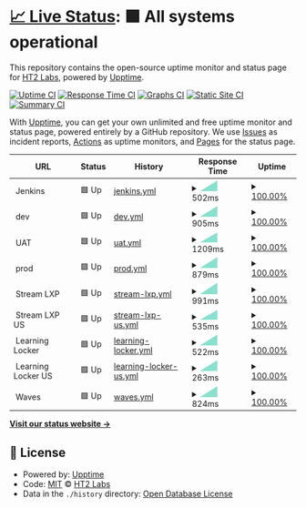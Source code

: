 # [📈 Live Status](https://HT2-Labs.github.io/upptime-status): <!--live status--> **🟩 All systems operational**

This repository contains the open-source uptime monitor and status page for [HT2 Labs](https://ht2labs.com), powered by [Upptime](https://github.com/upptime/upptime).

[![Uptime CI](https://github.com/HT2-Labs/upptime-status/workflows/Uptime%20CI/badge.svg)](https://github.com/HT2-Labs/upptime-status/actions?query=workflow%3A%22Uptime+CI%22)
[![Response Time CI](https://github.com/HT2-Labs/upptime-status/workflows/Response%20Time%20CI/badge.svg)](https://github.com/HT2-Labs/upptime-status/actions?query=workflow%3A%22Response+Time+CI%22)
[![Graphs CI](https://github.com/HT2-Labs/upptime-status/workflows/Graphs%20CI/badge.svg)](https://github.com/HT2-Labs/upptime-status/actions?query=workflow%3A%22Graphs+CI%22)
[![Static Site CI](https://github.com/HT2-Labs/upptime-status/workflows/Static%20Site%20CI/badge.svg)](https://github.com/HT2-Labs/upptime-status/actions?query=workflow%3A%22Static+Site+CI%22)
[![Summary CI](https://github.com/HT2-Labs/upptime-status/workflows/Summary%20CI/badge.svg)](https://github.com/HT2-Labs/upptime-status/actions?query=workflow%3A%22Summary+CI%22)

With [Upptime](https://upptime.js.org), you can get your own unlimited and free uptime monitor and status page, powered entirely by a GitHub repository. We use [Issues](https://github.com/HT2-Labs/upptime-status/issues) as incident reports, [Actions](https://github.com/HT2-Labs/upptime-status/actions) as uptime monitors, and [Pages](https://HT2-Labs.github.io/upptime-status) for the status page.

<!--start: status pages-->
<!-- This summary is generated by Upptime (https://github.com/upptime/upptime) -->
<!-- Do not edit this manually, your changes will be overwritten -->
<!-- prettier-ignore -->
| URL | Status | History | Response Time | Uptime |
| --- | ------ | ------- | ------------- | ------ |
| <img alt="" src="https://favicons.githubusercontent.com/null" height="13"> Jenkins | 🟩 Up | [jenkins.yml](https://github.com/HT2-Labs/upptime-status/commits/HEAD/history/jenkins.yml) | <details><summary><img alt="Response time graph" src="./graphs/jenkins/response-time-week.png" height="20"> 502ms</summary><br><a href="https://HT2-Labs.github.io/upptime-status/history/jenkins"><img alt="Response time 502" src="https://img.shields.io/endpoint?url=https%3A%2F%2Fraw.githubusercontent.com%2FHT2-Labs%2Fupptime-status%2FHEAD%2Fapi%2Fjenkins%2Fresponse-time.json"></a><br><a href="https://HT2-Labs.github.io/upptime-status/history/jenkins"><img alt="24-hour response time 446" src="https://img.shields.io/endpoint?url=https%3A%2F%2Fraw.githubusercontent.com%2FHT2-Labs%2Fupptime-status%2FHEAD%2Fapi%2Fjenkins%2Fresponse-time-day.json"></a><br><a href="https://HT2-Labs.github.io/upptime-status/history/jenkins"><img alt="7-day response time 502" src="https://img.shields.io/endpoint?url=https%3A%2F%2Fraw.githubusercontent.com%2FHT2-Labs%2Fupptime-status%2FHEAD%2Fapi%2Fjenkins%2Fresponse-time-week.json"></a><br><a href="https://HT2-Labs.github.io/upptime-status/history/jenkins"><img alt="30-day response time 502" src="https://img.shields.io/endpoint?url=https%3A%2F%2Fraw.githubusercontent.com%2FHT2-Labs%2Fupptime-status%2FHEAD%2Fapi%2Fjenkins%2Fresponse-time-month.json"></a><br><a href="https://HT2-Labs.github.io/upptime-status/history/jenkins"><img alt="1-year response time 502" src="https://img.shields.io/endpoint?url=https%3A%2F%2Fraw.githubusercontent.com%2FHT2-Labs%2Fupptime-status%2FHEAD%2Fapi%2Fjenkins%2Fresponse-time-year.json"></a></details> | <details><summary><a href="https://HT2-Labs.github.io/upptime-status/history/jenkins">100.00%</a></summary><a href="https://HT2-Labs.github.io/upptime-status/history/jenkins"><img alt="All-time uptime 100.00%" src="https://img.shields.io/endpoint?url=https%3A%2F%2Fraw.githubusercontent.com%2FHT2-Labs%2Fupptime-status%2FHEAD%2Fapi%2Fjenkins%2Fuptime.json"></a><br><a href="https://HT2-Labs.github.io/upptime-status/history/jenkins"><img alt="24-hour uptime 100.00%" src="https://img.shields.io/endpoint?url=https%3A%2F%2Fraw.githubusercontent.com%2FHT2-Labs%2Fupptime-status%2FHEAD%2Fapi%2Fjenkins%2Fuptime-day.json"></a><br><a href="https://HT2-Labs.github.io/upptime-status/history/jenkins"><img alt="7-day uptime 100.00%" src="https://img.shields.io/endpoint?url=https%3A%2F%2Fraw.githubusercontent.com%2FHT2-Labs%2Fupptime-status%2FHEAD%2Fapi%2Fjenkins%2Fuptime-week.json"></a><br><a href="https://HT2-Labs.github.io/upptime-status/history/jenkins"><img alt="30-day uptime 100.00%" src="https://img.shields.io/endpoint?url=https%3A%2F%2Fraw.githubusercontent.com%2FHT2-Labs%2Fupptime-status%2FHEAD%2Fapi%2Fjenkins%2Fuptime-month.json"></a><br><a href="https://HT2-Labs.github.io/upptime-status/history/jenkins"><img alt="1-year uptime 100.00%" src="https://img.shields.io/endpoint?url=https%3A%2F%2Fraw.githubusercontent.com%2FHT2-Labs%2Fupptime-status%2FHEAD%2Fapi%2Fjenkins%2Fuptime-year.json"></a></details>
| <img alt="" src="https://favicons.githubusercontent.com/null" height="13"> dev | 🟩 Up | [dev.yml](https://github.com/HT2-Labs/upptime-status/commits/HEAD/history/dev.yml) | <details><summary><img alt="Response time graph" src="./graphs/dev/response-time-week.png" height="20"> 905ms</summary><br><a href="https://HT2-Labs.github.io/upptime-status/history/dev"><img alt="Response time 905" src="https://img.shields.io/endpoint?url=https%3A%2F%2Fraw.githubusercontent.com%2FHT2-Labs%2Fupptime-status%2FHEAD%2Fapi%2Fdev%2Fresponse-time.json"></a><br><a href="https://HT2-Labs.github.io/upptime-status/history/dev"><img alt="24-hour response time 852" src="https://img.shields.io/endpoint?url=https%3A%2F%2Fraw.githubusercontent.com%2FHT2-Labs%2Fupptime-status%2FHEAD%2Fapi%2Fdev%2Fresponse-time-day.json"></a><br><a href="https://HT2-Labs.github.io/upptime-status/history/dev"><img alt="7-day response time 905" src="https://img.shields.io/endpoint?url=https%3A%2F%2Fraw.githubusercontent.com%2FHT2-Labs%2Fupptime-status%2FHEAD%2Fapi%2Fdev%2Fresponse-time-week.json"></a><br><a href="https://HT2-Labs.github.io/upptime-status/history/dev"><img alt="30-day response time 905" src="https://img.shields.io/endpoint?url=https%3A%2F%2Fraw.githubusercontent.com%2FHT2-Labs%2Fupptime-status%2FHEAD%2Fapi%2Fdev%2Fresponse-time-month.json"></a><br><a href="https://HT2-Labs.github.io/upptime-status/history/dev"><img alt="1-year response time 905" src="https://img.shields.io/endpoint?url=https%3A%2F%2Fraw.githubusercontent.com%2FHT2-Labs%2Fupptime-status%2FHEAD%2Fapi%2Fdev%2Fresponse-time-year.json"></a></details> | <details><summary><a href="https://HT2-Labs.github.io/upptime-status/history/dev">100.00%</a></summary><a href="https://HT2-Labs.github.io/upptime-status/history/dev"><img alt="All-time uptime 100.00%" src="https://img.shields.io/endpoint?url=https%3A%2F%2Fraw.githubusercontent.com%2FHT2-Labs%2Fupptime-status%2FHEAD%2Fapi%2Fdev%2Fuptime.json"></a><br><a href="https://HT2-Labs.github.io/upptime-status/history/dev"><img alt="24-hour uptime 100.00%" src="https://img.shields.io/endpoint?url=https%3A%2F%2Fraw.githubusercontent.com%2FHT2-Labs%2Fupptime-status%2FHEAD%2Fapi%2Fdev%2Fuptime-day.json"></a><br><a href="https://HT2-Labs.github.io/upptime-status/history/dev"><img alt="7-day uptime 100.00%" src="https://img.shields.io/endpoint?url=https%3A%2F%2Fraw.githubusercontent.com%2FHT2-Labs%2Fupptime-status%2FHEAD%2Fapi%2Fdev%2Fuptime-week.json"></a><br><a href="https://HT2-Labs.github.io/upptime-status/history/dev"><img alt="30-day uptime 100.00%" src="https://img.shields.io/endpoint?url=https%3A%2F%2Fraw.githubusercontent.com%2FHT2-Labs%2Fupptime-status%2FHEAD%2Fapi%2Fdev%2Fuptime-month.json"></a><br><a href="https://HT2-Labs.github.io/upptime-status/history/dev"><img alt="1-year uptime 100.00%" src="https://img.shields.io/endpoint?url=https%3A%2F%2Fraw.githubusercontent.com%2FHT2-Labs%2Fupptime-status%2FHEAD%2Fapi%2Fdev%2Fuptime-year.json"></a></details>
| <img alt="" src="https://favicons.githubusercontent.com/null" height="13"> UAT | 🟩 Up | [uat.yml](https://github.com/HT2-Labs/upptime-status/commits/HEAD/history/uat.yml) | <details><summary><img alt="Response time graph" src="./graphs/uat/response-time-week.png" height="20"> 1209ms</summary><br><a href="https://HT2-Labs.github.io/upptime-status/history/uat"><img alt="Response time 1209" src="https://img.shields.io/endpoint?url=https%3A%2F%2Fraw.githubusercontent.com%2FHT2-Labs%2Fupptime-status%2FHEAD%2Fapi%2Fuat%2Fresponse-time.json"></a><br><a href="https://HT2-Labs.github.io/upptime-status/history/uat"><img alt="24-hour response time 1172" src="https://img.shields.io/endpoint?url=https%3A%2F%2Fraw.githubusercontent.com%2FHT2-Labs%2Fupptime-status%2FHEAD%2Fapi%2Fuat%2Fresponse-time-day.json"></a><br><a href="https://HT2-Labs.github.io/upptime-status/history/uat"><img alt="7-day response time 1209" src="https://img.shields.io/endpoint?url=https%3A%2F%2Fraw.githubusercontent.com%2FHT2-Labs%2Fupptime-status%2FHEAD%2Fapi%2Fuat%2Fresponse-time-week.json"></a><br><a href="https://HT2-Labs.github.io/upptime-status/history/uat"><img alt="30-day response time 1209" src="https://img.shields.io/endpoint?url=https%3A%2F%2Fraw.githubusercontent.com%2FHT2-Labs%2Fupptime-status%2FHEAD%2Fapi%2Fuat%2Fresponse-time-month.json"></a><br><a href="https://HT2-Labs.github.io/upptime-status/history/uat"><img alt="1-year response time 1209" src="https://img.shields.io/endpoint?url=https%3A%2F%2Fraw.githubusercontent.com%2FHT2-Labs%2Fupptime-status%2FHEAD%2Fapi%2Fuat%2Fresponse-time-year.json"></a></details> | <details><summary><a href="https://HT2-Labs.github.io/upptime-status/history/uat">100.00%</a></summary><a href="https://HT2-Labs.github.io/upptime-status/history/uat"><img alt="All-time uptime 100.00%" src="https://img.shields.io/endpoint?url=https%3A%2F%2Fraw.githubusercontent.com%2FHT2-Labs%2Fupptime-status%2FHEAD%2Fapi%2Fuat%2Fuptime.json"></a><br><a href="https://HT2-Labs.github.io/upptime-status/history/uat"><img alt="24-hour uptime 100.00%" src="https://img.shields.io/endpoint?url=https%3A%2F%2Fraw.githubusercontent.com%2FHT2-Labs%2Fupptime-status%2FHEAD%2Fapi%2Fuat%2Fuptime-day.json"></a><br><a href="https://HT2-Labs.github.io/upptime-status/history/uat"><img alt="7-day uptime 100.00%" src="https://img.shields.io/endpoint?url=https%3A%2F%2Fraw.githubusercontent.com%2FHT2-Labs%2Fupptime-status%2FHEAD%2Fapi%2Fuat%2Fuptime-week.json"></a><br><a href="https://HT2-Labs.github.io/upptime-status/history/uat"><img alt="30-day uptime 100.00%" src="https://img.shields.io/endpoint?url=https%3A%2F%2Fraw.githubusercontent.com%2FHT2-Labs%2Fupptime-status%2FHEAD%2Fapi%2Fuat%2Fuptime-month.json"></a><br><a href="https://HT2-Labs.github.io/upptime-status/history/uat"><img alt="1-year uptime 100.00%" src="https://img.shields.io/endpoint?url=https%3A%2F%2Fraw.githubusercontent.com%2FHT2-Labs%2Fupptime-status%2FHEAD%2Fapi%2Fuat%2Fuptime-year.json"></a></details>
| <img alt="" src="https://favicons.githubusercontent.com/null" height="13"> prod | 🟩 Up | [prod.yml](https://github.com/HT2-Labs/upptime-status/commits/HEAD/history/prod.yml) | <details><summary><img alt="Response time graph" src="./graphs/prod/response-time-week.png" height="20"> 879ms</summary><br><a href="https://HT2-Labs.github.io/upptime-status/history/prod"><img alt="Response time 879" src="https://img.shields.io/endpoint?url=https%3A%2F%2Fraw.githubusercontent.com%2FHT2-Labs%2Fupptime-status%2FHEAD%2Fapi%2Fprod%2Fresponse-time.json"></a><br><a href="https://HT2-Labs.github.io/upptime-status/history/prod"><img alt="24-hour response time 776" src="https://img.shields.io/endpoint?url=https%3A%2F%2Fraw.githubusercontent.com%2FHT2-Labs%2Fupptime-status%2FHEAD%2Fapi%2Fprod%2Fresponse-time-day.json"></a><br><a href="https://HT2-Labs.github.io/upptime-status/history/prod"><img alt="7-day response time 879" src="https://img.shields.io/endpoint?url=https%3A%2F%2Fraw.githubusercontent.com%2FHT2-Labs%2Fupptime-status%2FHEAD%2Fapi%2Fprod%2Fresponse-time-week.json"></a><br><a href="https://HT2-Labs.github.io/upptime-status/history/prod"><img alt="30-day response time 879" src="https://img.shields.io/endpoint?url=https%3A%2F%2Fraw.githubusercontent.com%2FHT2-Labs%2Fupptime-status%2FHEAD%2Fapi%2Fprod%2Fresponse-time-month.json"></a><br><a href="https://HT2-Labs.github.io/upptime-status/history/prod"><img alt="1-year response time 879" src="https://img.shields.io/endpoint?url=https%3A%2F%2Fraw.githubusercontent.com%2FHT2-Labs%2Fupptime-status%2FHEAD%2Fapi%2Fprod%2Fresponse-time-year.json"></a></details> | <details><summary><a href="https://HT2-Labs.github.io/upptime-status/history/prod">100.00%</a></summary><a href="https://HT2-Labs.github.io/upptime-status/history/prod"><img alt="All-time uptime 100.00%" src="https://img.shields.io/endpoint?url=https%3A%2F%2Fraw.githubusercontent.com%2FHT2-Labs%2Fupptime-status%2FHEAD%2Fapi%2Fprod%2Fuptime.json"></a><br><a href="https://HT2-Labs.github.io/upptime-status/history/prod"><img alt="24-hour uptime 100.00%" src="https://img.shields.io/endpoint?url=https%3A%2F%2Fraw.githubusercontent.com%2FHT2-Labs%2Fupptime-status%2FHEAD%2Fapi%2Fprod%2Fuptime-day.json"></a><br><a href="https://HT2-Labs.github.io/upptime-status/history/prod"><img alt="7-day uptime 100.00%" src="https://img.shields.io/endpoint?url=https%3A%2F%2Fraw.githubusercontent.com%2FHT2-Labs%2Fupptime-status%2FHEAD%2Fapi%2Fprod%2Fuptime-week.json"></a><br><a href="https://HT2-Labs.github.io/upptime-status/history/prod"><img alt="30-day uptime 100.00%" src="https://img.shields.io/endpoint?url=https%3A%2F%2Fraw.githubusercontent.com%2FHT2-Labs%2Fupptime-status%2FHEAD%2Fapi%2Fprod%2Fuptime-month.json"></a><br><a href="https://HT2-Labs.github.io/upptime-status/history/prod"><img alt="1-year uptime 100.00%" src="https://img.shields.io/endpoint?url=https%3A%2F%2Fraw.githubusercontent.com%2FHT2-Labs%2Fupptime-status%2FHEAD%2Fapi%2Fprod%2Fuptime-year.json"></a></details>
| <img alt="" src="https://favicons.githubusercontent.com/null" height="13"> Stream LXP | 🟩 Up | [stream-lxp.yml](https://github.com/HT2-Labs/upptime-status/commits/HEAD/history/stream-lxp.yml) | <details><summary><img alt="Response time graph" src="./graphs/stream-lxp/response-time-week.png" height="20"> 991ms</summary><br><a href="https://HT2-Labs.github.io/upptime-status/history/stream-lxp"><img alt="Response time 991" src="https://img.shields.io/endpoint?url=https%3A%2F%2Fraw.githubusercontent.com%2FHT2-Labs%2Fupptime-status%2FHEAD%2Fapi%2Fstream-lxp%2Fresponse-time.json"></a><br><a href="https://HT2-Labs.github.io/upptime-status/history/stream-lxp"><img alt="24-hour response time 945" src="https://img.shields.io/endpoint?url=https%3A%2F%2Fraw.githubusercontent.com%2FHT2-Labs%2Fupptime-status%2FHEAD%2Fapi%2Fstream-lxp%2Fresponse-time-day.json"></a><br><a href="https://HT2-Labs.github.io/upptime-status/history/stream-lxp"><img alt="7-day response time 991" src="https://img.shields.io/endpoint?url=https%3A%2F%2Fraw.githubusercontent.com%2FHT2-Labs%2Fupptime-status%2FHEAD%2Fapi%2Fstream-lxp%2Fresponse-time-week.json"></a><br><a href="https://HT2-Labs.github.io/upptime-status/history/stream-lxp"><img alt="30-day response time 991" src="https://img.shields.io/endpoint?url=https%3A%2F%2Fraw.githubusercontent.com%2FHT2-Labs%2Fupptime-status%2FHEAD%2Fapi%2Fstream-lxp%2Fresponse-time-month.json"></a><br><a href="https://HT2-Labs.github.io/upptime-status/history/stream-lxp"><img alt="1-year response time 991" src="https://img.shields.io/endpoint?url=https%3A%2F%2Fraw.githubusercontent.com%2FHT2-Labs%2Fupptime-status%2FHEAD%2Fapi%2Fstream-lxp%2Fresponse-time-year.json"></a></details> | <details><summary><a href="https://HT2-Labs.github.io/upptime-status/history/stream-lxp">100.00%</a></summary><a href="https://HT2-Labs.github.io/upptime-status/history/stream-lxp"><img alt="All-time uptime 100.00%" src="https://img.shields.io/endpoint?url=https%3A%2F%2Fraw.githubusercontent.com%2FHT2-Labs%2Fupptime-status%2FHEAD%2Fapi%2Fstream-lxp%2Fuptime.json"></a><br><a href="https://HT2-Labs.github.io/upptime-status/history/stream-lxp"><img alt="24-hour uptime 100.00%" src="https://img.shields.io/endpoint?url=https%3A%2F%2Fraw.githubusercontent.com%2FHT2-Labs%2Fupptime-status%2FHEAD%2Fapi%2Fstream-lxp%2Fuptime-day.json"></a><br><a href="https://HT2-Labs.github.io/upptime-status/history/stream-lxp"><img alt="7-day uptime 100.00%" src="https://img.shields.io/endpoint?url=https%3A%2F%2Fraw.githubusercontent.com%2FHT2-Labs%2Fupptime-status%2FHEAD%2Fapi%2Fstream-lxp%2Fuptime-week.json"></a><br><a href="https://HT2-Labs.github.io/upptime-status/history/stream-lxp"><img alt="30-day uptime 100.00%" src="https://img.shields.io/endpoint?url=https%3A%2F%2Fraw.githubusercontent.com%2FHT2-Labs%2Fupptime-status%2FHEAD%2Fapi%2Fstream-lxp%2Fuptime-month.json"></a><br><a href="https://HT2-Labs.github.io/upptime-status/history/stream-lxp"><img alt="1-year uptime 100.00%" src="https://img.shields.io/endpoint?url=https%3A%2F%2Fraw.githubusercontent.com%2FHT2-Labs%2Fupptime-status%2FHEAD%2Fapi%2Fstream-lxp%2Fuptime-year.json"></a></details>
| <img alt="" src="https://favicons.githubusercontent.com/null" height="13"> Stream LXP US | 🟩 Up | [stream-lxp-us.yml](https://github.com/HT2-Labs/upptime-status/commits/HEAD/history/stream-lxp-us.yml) | <details><summary><img alt="Response time graph" src="./graphs/stream-lxp-us/response-time-week.png" height="20"> 535ms</summary><br><a href="https://HT2-Labs.github.io/upptime-status/history/stream-lxp-us"><img alt="Response time 535" src="https://img.shields.io/endpoint?url=https%3A%2F%2Fraw.githubusercontent.com%2FHT2-Labs%2Fupptime-status%2FHEAD%2Fapi%2Fstream-lxp-us%2Fresponse-time.json"></a><br><a href="https://HT2-Labs.github.io/upptime-status/history/stream-lxp-us"><img alt="24-hour response time 404" src="https://img.shields.io/endpoint?url=https%3A%2F%2Fraw.githubusercontent.com%2FHT2-Labs%2Fupptime-status%2FHEAD%2Fapi%2Fstream-lxp-us%2Fresponse-time-day.json"></a><br><a href="https://HT2-Labs.github.io/upptime-status/history/stream-lxp-us"><img alt="7-day response time 535" src="https://img.shields.io/endpoint?url=https%3A%2F%2Fraw.githubusercontent.com%2FHT2-Labs%2Fupptime-status%2FHEAD%2Fapi%2Fstream-lxp-us%2Fresponse-time-week.json"></a><br><a href="https://HT2-Labs.github.io/upptime-status/history/stream-lxp-us"><img alt="30-day response time 535" src="https://img.shields.io/endpoint?url=https%3A%2F%2Fraw.githubusercontent.com%2FHT2-Labs%2Fupptime-status%2FHEAD%2Fapi%2Fstream-lxp-us%2Fresponse-time-month.json"></a><br><a href="https://HT2-Labs.github.io/upptime-status/history/stream-lxp-us"><img alt="1-year response time 535" src="https://img.shields.io/endpoint?url=https%3A%2F%2Fraw.githubusercontent.com%2FHT2-Labs%2Fupptime-status%2FHEAD%2Fapi%2Fstream-lxp-us%2Fresponse-time-year.json"></a></details> | <details><summary><a href="https://HT2-Labs.github.io/upptime-status/history/stream-lxp-us">100.00%</a></summary><a href="https://HT2-Labs.github.io/upptime-status/history/stream-lxp-us"><img alt="All-time uptime 100.00%" src="https://img.shields.io/endpoint?url=https%3A%2F%2Fraw.githubusercontent.com%2FHT2-Labs%2Fupptime-status%2FHEAD%2Fapi%2Fstream-lxp-us%2Fuptime.json"></a><br><a href="https://HT2-Labs.github.io/upptime-status/history/stream-lxp-us"><img alt="24-hour uptime 100.00%" src="https://img.shields.io/endpoint?url=https%3A%2F%2Fraw.githubusercontent.com%2FHT2-Labs%2Fupptime-status%2FHEAD%2Fapi%2Fstream-lxp-us%2Fuptime-day.json"></a><br><a href="https://HT2-Labs.github.io/upptime-status/history/stream-lxp-us"><img alt="7-day uptime 100.00%" src="https://img.shields.io/endpoint?url=https%3A%2F%2Fraw.githubusercontent.com%2FHT2-Labs%2Fupptime-status%2FHEAD%2Fapi%2Fstream-lxp-us%2Fuptime-week.json"></a><br><a href="https://HT2-Labs.github.io/upptime-status/history/stream-lxp-us"><img alt="30-day uptime 100.00%" src="https://img.shields.io/endpoint?url=https%3A%2F%2Fraw.githubusercontent.com%2FHT2-Labs%2Fupptime-status%2FHEAD%2Fapi%2Fstream-lxp-us%2Fuptime-month.json"></a><br><a href="https://HT2-Labs.github.io/upptime-status/history/stream-lxp-us"><img alt="1-year uptime 100.00%" src="https://img.shields.io/endpoint?url=https%3A%2F%2Fraw.githubusercontent.com%2FHT2-Labs%2Fupptime-status%2FHEAD%2Fapi%2Fstream-lxp-us%2Fuptime-year.json"></a></details>
| <img alt="" src="https://favicons.githubusercontent.com/null" height="13"> Learning Locker | 🟩 Up | [learning-locker.yml](https://github.com/HT2-Labs/upptime-status/commits/HEAD/history/learning-locker.yml) | <details><summary><img alt="Response time graph" src="./graphs/learning-locker/response-time-week.png" height="20"> 522ms</summary><br><a href="https://HT2-Labs.github.io/upptime-status/history/learning-locker"><img alt="Response time 522" src="https://img.shields.io/endpoint?url=https%3A%2F%2Fraw.githubusercontent.com%2FHT2-Labs%2Fupptime-status%2FHEAD%2Fapi%2Flearning-locker%2Fresponse-time.json"></a><br><a href="https://HT2-Labs.github.io/upptime-status/history/learning-locker"><img alt="24-hour response time 472" src="https://img.shields.io/endpoint?url=https%3A%2F%2Fraw.githubusercontent.com%2FHT2-Labs%2Fupptime-status%2FHEAD%2Fapi%2Flearning-locker%2Fresponse-time-day.json"></a><br><a href="https://HT2-Labs.github.io/upptime-status/history/learning-locker"><img alt="7-day response time 522" src="https://img.shields.io/endpoint?url=https%3A%2F%2Fraw.githubusercontent.com%2FHT2-Labs%2Fupptime-status%2FHEAD%2Fapi%2Flearning-locker%2Fresponse-time-week.json"></a><br><a href="https://HT2-Labs.github.io/upptime-status/history/learning-locker"><img alt="30-day response time 522" src="https://img.shields.io/endpoint?url=https%3A%2F%2Fraw.githubusercontent.com%2FHT2-Labs%2Fupptime-status%2FHEAD%2Fapi%2Flearning-locker%2Fresponse-time-month.json"></a><br><a href="https://HT2-Labs.github.io/upptime-status/history/learning-locker"><img alt="1-year response time 522" src="https://img.shields.io/endpoint?url=https%3A%2F%2Fraw.githubusercontent.com%2FHT2-Labs%2Fupptime-status%2FHEAD%2Fapi%2Flearning-locker%2Fresponse-time-year.json"></a></details> | <details><summary><a href="https://HT2-Labs.github.io/upptime-status/history/learning-locker">100.00%</a></summary><a href="https://HT2-Labs.github.io/upptime-status/history/learning-locker"><img alt="All-time uptime 100.00%" src="https://img.shields.io/endpoint?url=https%3A%2F%2Fraw.githubusercontent.com%2FHT2-Labs%2Fupptime-status%2FHEAD%2Fapi%2Flearning-locker%2Fuptime.json"></a><br><a href="https://HT2-Labs.github.io/upptime-status/history/learning-locker"><img alt="24-hour uptime 100.00%" src="https://img.shields.io/endpoint?url=https%3A%2F%2Fraw.githubusercontent.com%2FHT2-Labs%2Fupptime-status%2FHEAD%2Fapi%2Flearning-locker%2Fuptime-day.json"></a><br><a href="https://HT2-Labs.github.io/upptime-status/history/learning-locker"><img alt="7-day uptime 100.00%" src="https://img.shields.io/endpoint?url=https%3A%2F%2Fraw.githubusercontent.com%2FHT2-Labs%2Fupptime-status%2FHEAD%2Fapi%2Flearning-locker%2Fuptime-week.json"></a><br><a href="https://HT2-Labs.github.io/upptime-status/history/learning-locker"><img alt="30-day uptime 100.00%" src="https://img.shields.io/endpoint?url=https%3A%2F%2Fraw.githubusercontent.com%2FHT2-Labs%2Fupptime-status%2FHEAD%2Fapi%2Flearning-locker%2Fuptime-month.json"></a><br><a href="https://HT2-Labs.github.io/upptime-status/history/learning-locker"><img alt="1-year uptime 100.00%" src="https://img.shields.io/endpoint?url=https%3A%2F%2Fraw.githubusercontent.com%2FHT2-Labs%2Fupptime-status%2FHEAD%2Fapi%2Flearning-locker%2Fuptime-year.json"></a></details>
| <img alt="" src="https://favicons.githubusercontent.com/null" height="13"> Learning Locker US | 🟩 Up | [learning-locker-us.yml](https://github.com/HT2-Labs/upptime-status/commits/HEAD/history/learning-locker-us.yml) | <details><summary><img alt="Response time graph" src="./graphs/learning-locker-us/response-time-week.png" height="20"> 263ms</summary><br><a href="https://HT2-Labs.github.io/upptime-status/history/learning-locker-us"><img alt="Response time 263" src="https://img.shields.io/endpoint?url=https%3A%2F%2Fraw.githubusercontent.com%2FHT2-Labs%2Fupptime-status%2FHEAD%2Fapi%2Flearning-locker-us%2Fresponse-time.json"></a><br><a href="https://HT2-Labs.github.io/upptime-status/history/learning-locker-us"><img alt="24-hour response time 204" src="https://img.shields.io/endpoint?url=https%3A%2F%2Fraw.githubusercontent.com%2FHT2-Labs%2Fupptime-status%2FHEAD%2Fapi%2Flearning-locker-us%2Fresponse-time-day.json"></a><br><a href="https://HT2-Labs.github.io/upptime-status/history/learning-locker-us"><img alt="7-day response time 263" src="https://img.shields.io/endpoint?url=https%3A%2F%2Fraw.githubusercontent.com%2FHT2-Labs%2Fupptime-status%2FHEAD%2Fapi%2Flearning-locker-us%2Fresponse-time-week.json"></a><br><a href="https://HT2-Labs.github.io/upptime-status/history/learning-locker-us"><img alt="30-day response time 263" src="https://img.shields.io/endpoint?url=https%3A%2F%2Fraw.githubusercontent.com%2FHT2-Labs%2Fupptime-status%2FHEAD%2Fapi%2Flearning-locker-us%2Fresponse-time-month.json"></a><br><a href="https://HT2-Labs.github.io/upptime-status/history/learning-locker-us"><img alt="1-year response time 263" src="https://img.shields.io/endpoint?url=https%3A%2F%2Fraw.githubusercontent.com%2FHT2-Labs%2Fupptime-status%2FHEAD%2Fapi%2Flearning-locker-us%2Fresponse-time-year.json"></a></details> | <details><summary><a href="https://HT2-Labs.github.io/upptime-status/history/learning-locker-us">100.00%</a></summary><a href="https://HT2-Labs.github.io/upptime-status/history/learning-locker-us"><img alt="All-time uptime 100.00%" src="https://img.shields.io/endpoint?url=https%3A%2F%2Fraw.githubusercontent.com%2FHT2-Labs%2Fupptime-status%2FHEAD%2Fapi%2Flearning-locker-us%2Fuptime.json"></a><br><a href="https://HT2-Labs.github.io/upptime-status/history/learning-locker-us"><img alt="24-hour uptime 100.00%" src="https://img.shields.io/endpoint?url=https%3A%2F%2Fraw.githubusercontent.com%2FHT2-Labs%2Fupptime-status%2FHEAD%2Fapi%2Flearning-locker-us%2Fuptime-day.json"></a><br><a href="https://HT2-Labs.github.io/upptime-status/history/learning-locker-us"><img alt="7-day uptime 100.00%" src="https://img.shields.io/endpoint?url=https%3A%2F%2Fraw.githubusercontent.com%2FHT2-Labs%2Fupptime-status%2FHEAD%2Fapi%2Flearning-locker-us%2Fuptime-week.json"></a><br><a href="https://HT2-Labs.github.io/upptime-status/history/learning-locker-us"><img alt="30-day uptime 100.00%" src="https://img.shields.io/endpoint?url=https%3A%2F%2Fraw.githubusercontent.com%2FHT2-Labs%2Fupptime-status%2FHEAD%2Fapi%2Flearning-locker-us%2Fuptime-month.json"></a><br><a href="https://HT2-Labs.github.io/upptime-status/history/learning-locker-us"><img alt="1-year uptime 100.00%" src="https://img.shields.io/endpoint?url=https%3A%2F%2Fraw.githubusercontent.com%2FHT2-Labs%2Fupptime-status%2FHEAD%2Fapi%2Flearning-locker-us%2Fuptime-year.json"></a></details>
| <img alt="" src="https://favicons.githubusercontent.com/null" height="13"> Waves | 🟩 Up | [waves.yml](https://github.com/HT2-Labs/upptime-status/commits/HEAD/history/waves.yml) | <details><summary><img alt="Response time graph" src="./graphs/waves/response-time-week.png" height="20"> 824ms</summary><br><a href="https://HT2-Labs.github.io/upptime-status/history/waves"><img alt="Response time 824" src="https://img.shields.io/endpoint?url=https%3A%2F%2Fraw.githubusercontent.com%2FHT2-Labs%2Fupptime-status%2FHEAD%2Fapi%2Fwaves%2Fresponse-time.json"></a><br><a href="https://HT2-Labs.github.io/upptime-status/history/waves"><img alt="24-hour response time 436" src="https://img.shields.io/endpoint?url=https%3A%2F%2Fraw.githubusercontent.com%2FHT2-Labs%2Fupptime-status%2FHEAD%2Fapi%2Fwaves%2Fresponse-time-day.json"></a><br><a href="https://HT2-Labs.github.io/upptime-status/history/waves"><img alt="7-day response time 824" src="https://img.shields.io/endpoint?url=https%3A%2F%2Fraw.githubusercontent.com%2FHT2-Labs%2Fupptime-status%2FHEAD%2Fapi%2Fwaves%2Fresponse-time-week.json"></a><br><a href="https://HT2-Labs.github.io/upptime-status/history/waves"><img alt="30-day response time 824" src="https://img.shields.io/endpoint?url=https%3A%2F%2Fraw.githubusercontent.com%2FHT2-Labs%2Fupptime-status%2FHEAD%2Fapi%2Fwaves%2Fresponse-time-month.json"></a><br><a href="https://HT2-Labs.github.io/upptime-status/history/waves"><img alt="1-year response time 824" src="https://img.shields.io/endpoint?url=https%3A%2F%2Fraw.githubusercontent.com%2FHT2-Labs%2Fupptime-status%2FHEAD%2Fapi%2Fwaves%2Fresponse-time-year.json"></a></details> | <details><summary><a href="https://HT2-Labs.github.io/upptime-status/history/waves">100.00%</a></summary><a href="https://HT2-Labs.github.io/upptime-status/history/waves"><img alt="All-time uptime 100.00%" src="https://img.shields.io/endpoint?url=https%3A%2F%2Fraw.githubusercontent.com%2FHT2-Labs%2Fupptime-status%2FHEAD%2Fapi%2Fwaves%2Fuptime.json"></a><br><a href="https://HT2-Labs.github.io/upptime-status/history/waves"><img alt="24-hour uptime 100.00%" src="https://img.shields.io/endpoint?url=https%3A%2F%2Fraw.githubusercontent.com%2FHT2-Labs%2Fupptime-status%2FHEAD%2Fapi%2Fwaves%2Fuptime-day.json"></a><br><a href="https://HT2-Labs.github.io/upptime-status/history/waves"><img alt="7-day uptime 100.00%" src="https://img.shields.io/endpoint?url=https%3A%2F%2Fraw.githubusercontent.com%2FHT2-Labs%2Fupptime-status%2FHEAD%2Fapi%2Fwaves%2Fuptime-week.json"></a><br><a href="https://HT2-Labs.github.io/upptime-status/history/waves"><img alt="30-day uptime 100.00%" src="https://img.shields.io/endpoint?url=https%3A%2F%2Fraw.githubusercontent.com%2FHT2-Labs%2Fupptime-status%2FHEAD%2Fapi%2Fwaves%2Fuptime-month.json"></a><br><a href="https://HT2-Labs.github.io/upptime-status/history/waves"><img alt="1-year uptime 100.00%" src="https://img.shields.io/endpoint?url=https%3A%2F%2Fraw.githubusercontent.com%2FHT2-Labs%2Fupptime-status%2FHEAD%2Fapi%2Fwaves%2Fuptime-year.json"></a></details>

<!--end: status pages-->

[**Visit our status website →**](https://HT2-Labs.github.io/upptime-status)

## 📄 License

- Powered by: [Upptime](https://github.com/upptime/upptime)
- Code: [MIT](./LICENSE) © [HT2 Labs](https://ht2labs.com)
- Data in the `./history` directory: [Open Database License](https://opendatacommons.org/licenses/odbl/1-0/)
